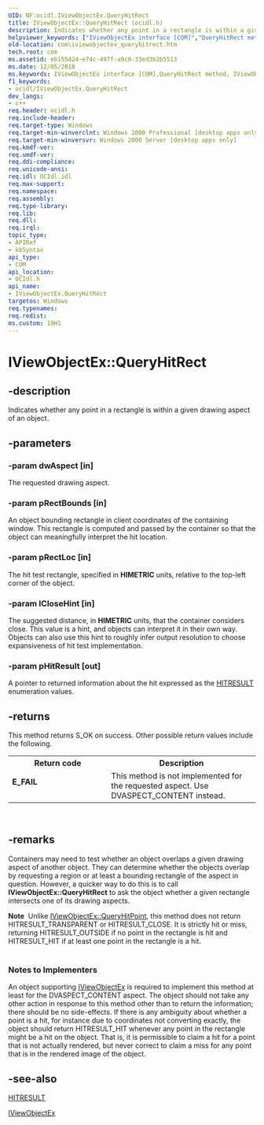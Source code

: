 ```yaml
---
UID: NF:ocidl.IViewObjectEx.QueryHitRect
title: IViewObjectEx::QueryHitRect (ocidl.h)
description: Indicates whether any point in a rectangle is within a given drawing aspect of an object.
helpviewer_keywords: ["IViewObjectEx interface [COM]","QueryHitRect method","IViewObjectEx.QueryHitRect","IViewObjectEx::QueryHitRect","QueryHitRect","QueryHitRect method [COM]","QueryHitRect method [COM]","IViewObjectEx interface","_ole_iviewobjectex_queryhitrect","com.iviewobjectex_queryhitrect","ocidl/IViewObjectEx::QueryHitRect"]
old-location: com\iviewobjectex_queryhitrect.htm
tech.root: com
ms.assetid: eb155424-e74c-497f-a9c0-33ed3b2b5513
ms.date: 12/05/2018
ms.keywords: IViewObjectEx interface [COM],QueryHitRect method, IViewObjectEx.QueryHitRect, IViewObjectEx::QueryHitRect, QueryHitRect, QueryHitRect method [COM], QueryHitRect method [COM],IViewObjectEx interface, _ole_iviewobjectex_queryhitrect, com.iviewobjectex_queryhitrect, ocidl/IViewObjectEx::QueryHitRect
f1_keywords:
- ocidl/IViewObjectEx.QueryHitRect
dev_langs:
- c++
req.header: ocidl.h
req.include-header: 
req.target-type: Windows
req.target-min-winverclnt: Windows 2000 Professional [desktop apps only]
req.target-min-winversvr: Windows 2000 Server [desktop apps only]
req.kmdf-ver: 
req.umdf-ver: 
req.ddi-compliance: 
req.unicode-ansi: 
req.idl: OCIdl.idl
req.max-support: 
req.namespace: 
req.assembly: 
req.type-library: 
req.lib: 
req.dll: 
req.irql: 
topic_type:
- APIRef
- kbSyntax
api_type:
- COM
api_location:
- OCIdl.h
api_name:
- IViewObjectEx.QueryHitRect
targetos: Windows
req.typenames: 
req.redist: 
ms.custom: 19H1
---
```


# IViewObjectEx::QueryHitRect


## -description


Indicates whether any point in a rectangle is within a given drawing aspect of an object.


## -parameters




### -param dwAspect [in]

The requested drawing aspect.


### -param pRectBounds [in]

An object bounding rectangle in client coordinates of the containing window. This rectangle is computed and passed by the container so that the object can meaningfully interpret the hit location.


### -param pRectLoc [in]

The hit test rectangle, specified in <b>HIMETRIC</b> units, relative to the top-left corner of the object.


### -param lCloseHint [in]

The suggested distance, in <b>HIMETRIC</b> units, that the container considers close. This value is a hint, and objects can interpret it in their own way. Objects can also use this hint to roughly infer output resolution to choose expansiveness of hit test implementation.


### -param pHitResult [out]

A pointer to returned information about the hit expressed as the <a href="https://docs.microsoft.com/windows/desktop/api/ocidl/ne-ocidl-hitresult">HITRESULT</a> enumeration values.


## -returns



This method returns S_OK on success. Other possible return values include the following.

<table>
<tr>
<th>Return code</th>
<th>Description</th>
</tr>
<tr>
<td width="40%">
<dl>
<dt><b>E_FAIL</b></dt>
</dl>
</td>
<td width="60%">
This method is not implemented for the requested aspect. Use DVASPECT_CONTENT instead.

</td>
</tr>
</table>
 




## -remarks



Containers may need to test whether an object overlaps a given drawing aspect of another object. They can determine whether the objects overlap by requesting a region or at least a bounding rectangle of the aspect in question. However, a quicker way to do this is to call <b>IViewObjectEx::QueryHitRect</b> to ask the object whether a given rectangle intersects one of its drawing aspects.

<div class="alert"><b>Note</b>  Unlike <a href="https://docs.microsoft.com/windows/desktop/api/ocidl/nf-ocidl-iviewobjectex-queryhitpoint">IViewObjectEx::QueryHitPoint</a>, this method does not return HITRESULT_TRANSPARENT or HITRESULT_CLOSE. It is strictly hit or miss, returning HITRESULT_OUTSIDE if no point in the rectangle is hit and HITRESULT_HIT if at least one point in the rectangle is a hit.</div>
<div> </div>
<h3><a id="Notes_to_Implementers"></a><a id="notes_to_implementers"></a><a id="NOTES_TO_IMPLEMENTERS"></a>Notes to Implementers</h3>
An object supporting <a href="https://docs.microsoft.com/windows/desktop/api/ocidl/nn-ocidl-iviewobjectex">IViewObjectEx</a> is required to implement this method at least for the DVASPECT_CONTENT aspect. The object should not take any other action in response to this method other than to return the information; there should be no side-effects. If there is any ambiguity about whether a point is a hit, for instance due to coordinates not converting exactly, the object should return HITRESULT_HIT whenever any point in the rectangle might be a hit on the object. That is, it is permissible to claim a hit for a point that is not actually rendered, but never correct to claim a miss for any point that is in the rendered image of the object.




## -see-also




<a href="https://docs.microsoft.com/windows/desktop/api/ocidl/ne-ocidl-hitresult">HITRESULT</a>



<a href="https://docs.microsoft.com/windows/desktop/api/ocidl/nn-ocidl-iviewobjectex">IViewObjectEx</a>
 

 

